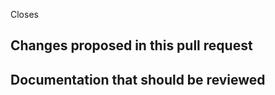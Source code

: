 Closes

## Changes proposed in this pull request
<!--
Please describe here the main features / changes proposed for review and integration in smripost_linc
If this PR addresses some existing problem, please use GitHub's citing tools
(eg. ref #, closes # or fixes #).
If there is not an existing issue open describing the problem, please consider opening a new
issue first and then link it from here (so the *smripost_linc* community has a better understanding
of ongoing development efforts and possible overlaps between contributions).
-->

## Documentation that should be reviewed
<!--
Please summarize here the main changes to the documentation that the reviewers should be aware of.
-->
